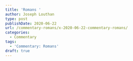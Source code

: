 ```yaml
---
title: 'Romans '
author: Joseph Louthan
type: post
publishDate: 2020-06-22
url: /commentary-romans/x-2020-06-22-commentary-romans/
categories:
  - Commentary
tags:
  - 'Commentary: Romans'
draft: true
---
```

